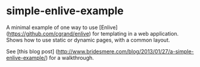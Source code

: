 simple-enlive-example
=====================

A minimal example of one way to use [Enlive]
(https://github.com/cgrand/enlive) for templating in a web
application. Shows how to use static or dynamic pages, with a common
layout.

See [this blog post]
(http://www.bridesmere.com/blog/2013/01/27/a-simple-enlive-example/)
for a walkthrough.
